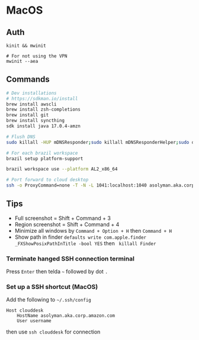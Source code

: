 # MacOS

## Auth

```shell
kinit && mwinit

# For not using the VPN
mwinit --aea
```

## Commands

```sh
# Dev installations
# https://sdkman.io/install
brew install awscli
brew install zsh-completions
brew install git
brew install syncthing
sdk install java 17.0.4-amzn

# Flush DNS
sudo killall -HUP mDNSResponder;sudo killall mDNSResponderHelper;sudo dscacheutil -flushcache

# For each brazil workspace
brazil setup platform-support

brazil workspace use --platform AL2_x86_64

# Port forward to cloud desktop
ssh -o ProxyCommand=none -T -N -L 1041:localhost:1040 asolyman.aka.corp.amazon.com
```

## Tips

- Full screenshot = Shift + Command + 3
- Region screenshot = Shift + Command + 4
- Minimize all windows by `Command + Option + H` then `Command + H`
- Show path in finder `defaults write com.apple.finder _FXShowPosixPathInTitle -bool YES` then ` killall Finder`

### Terminate hanged SSH connection terminal

Press `Enter` then telda `~` followed by dot `.`

### Set up a SSH shortcut (MacOS)

Add the following to `~/.ssh/config`

```
Host clouddesk
    HostName asolyman.aka.corp.amazon.com
    User username
```

then use `ssh clouddesk` for connection